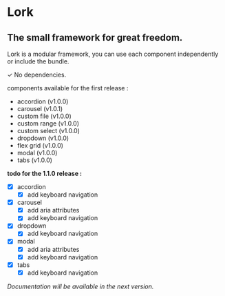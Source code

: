 # Lork
## The small framework for great freedom.
Lork is a modular framework, you can use each component independently or include the bundle.

✓ No dependencies.

components available for the first release :

 - accordion (v1.0.0)
 - carousel (v1.0.1)
 - custom file (v1.0.0)
 - custom range (v1.0.0)
 - custom select (v1.0.0)
 - dropdown (v1.0.0)
 - flex grid (v1.0.0)
 - modal (v1.0.0)
 - tabs (v1.0.0)

**todo for the 1.1.0 release :**

 - [x] accordion
	 - [x] add keyboard navigation
 - [x] carousel
	 - [x] add aria attributes
	 - [x] add keyboard navigation
 - [x] dropdown
	 - [x] add keyboard navigation
 - [x] modal
	 - [x] add aria attributes
	 - [x] add keyboard navigation
 - [x] tabs
	 - [x] add keyboard navigation

*Documentation will be available in the next version.*

